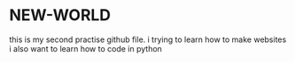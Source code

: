 
# NEW-WORLD
this is my second practise github file.
i trying to learn how to make websites 
i also want to learn how to code in python 
